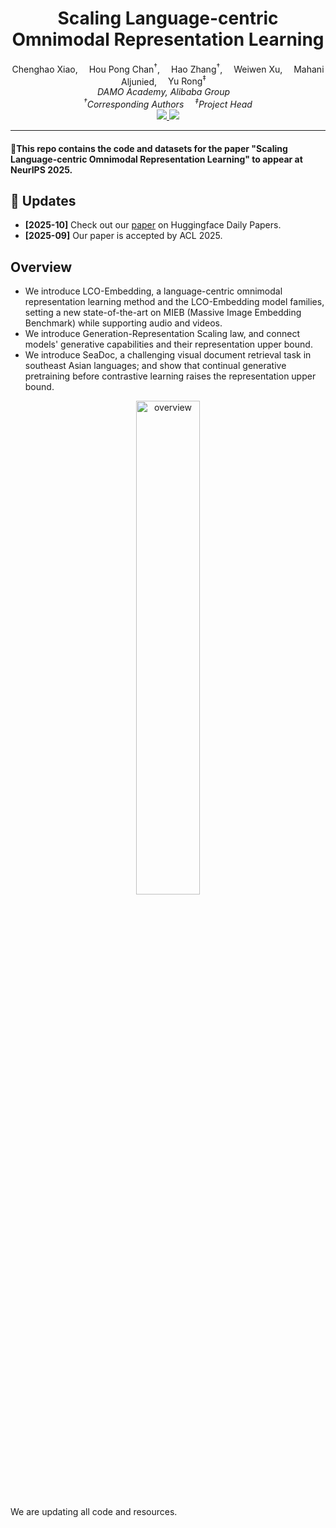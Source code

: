<div align="center">

<h1>Scaling Language-centric Omnimodal Representation Learning</h1>

<div>
    <a target='_blank'>Chenghao Xiao,</a>&emsp;
    <a target='_blank'>Hou Pong Chan<sup>†</sup>,</a>&emsp;
    <a target='_blank'>Hao Zhang<sup>†</sup>,</a>&emsp;
    <a target='_blank'>Weiwen Xu,</a>&emsp;
    <a target='_blank'>Mahani Aljunied,</a>&emsp;
    <a target='_blank'>Yu Rong<sup>‡</sup></a>&emsp;
</div>

<div>
    <em>DAMO Academy, Alibaba Group</em>&emsp;
</div>
    <em><sup>†</sup>Corresponding Authors &emsp;<sup>‡</sup>Project Head</em>

<div align="center">
  <a href="https://huggingface.co/papers/2510.11693" target="_blank">
    <img src="https://img.shields.io/badge/Paper-arXiv-red">
  </a>
  <a href="https://huggingface.co/LCO-Embedding" target="_blank">
    <img src="https://img.shields.io/badge/%F0%9F%A4%97%20Hugging%20Face-Collections-blue">
  </a>
</div>


---

</div>

#### 🌟This repo contains the code and datasets for the paper "Scaling Language-centric Omnimodal Representation Learning" to appear at NeurIPS 2025.

## 🎉 Updates
- **[2025-10]** Check out our [paper](https://huggingface.co/papers/2510.11693) on Huggingface Daily Papers.
- **[2025-09]** Our paper is accepted by ACL 2025.

## Overview

- We introduce LCO-Embedding, a language-centric omnimodal representation learning method and the LCO-Embedding model families, setting a new state-of-the-art on MIEB (Massive Image Embedding Benchmark) while supporting audio and videos.
- We introduce Generation-Representation Scaling law, and connect models' generative capabilities and their representation upper bound.
- We introduce SeaDoc, a challenging visual document retrieval task in southeast Asian languages; and show that continual generative pretraining before contrastive learning raises the representation upper bound.

<div align='center'><img src="https://cdn-uploads.huggingface.co/production/uploads/604f67ef0fe8ff3ec13d71ef/4Wd8fDFBdT6GxqN6-KzZN.png" alt="overview" width="45%"/></div>

We are updating all code and resources.
